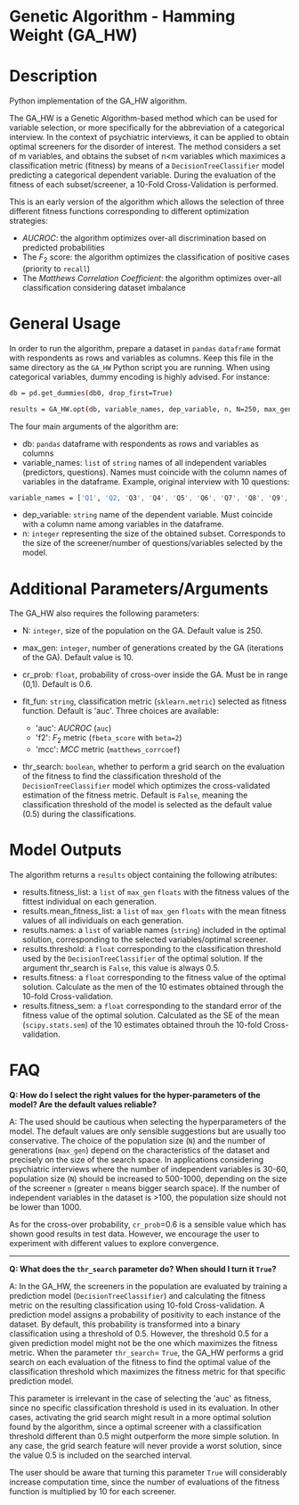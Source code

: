 # Genetic Algorithm - Hamming Weight (GA_HW)

# Description

Python implementation of the GA_HW algorithm.

The GA_HW is a Genetic Algorithm-based method which can be used for
variable selection, or more specifically for the abbreviation of a
categorical interview. In the context of psychiatric interviews, it can
be applied to obtain optimal screeners for the disorder of interest. The
method considers a set of m variables, and obtains the subset of n\<m
variables which maximices a classification metric (fitness) by means of
a `DecisionTreeClassifier` model predicting a categorical dependent
variable. During the evaluation of the fitness of each subset/screener,
a 10-Fold Cross-Validation is performed.

This is an early version of the algorithm which allows the selection of
three different fitness functions corresponding to different
optimization strategies:

- $AUCROC$: the algorithm optimizes over-all discrimination based on
  predicted probabilities
- The $F_2$ score: the algorithm optimizes the classification of
  positive cases (priority to `recall`)
- The $Matthews$ $Correlation$ $Coefficient$: the algorithm
  optimizes over-all classification considering dataset imbalance

# General Usage

In order to run the algorithm, prepare a dataset in `pandas` `dataframe`
format with respondents as rows and variables as columns. Keep this file
in the same directory as the `GA_HW` Python script you are running. When
using categorical variables, dummy encoding is highly advised. For
instance:

``` bash
db = pd.get_dummies(db0, drop_first=True)
```

``` bash
results = GA_HW.opt(db, variable_names, dep_variable, n, N=250, max_gen=10, cr_prob=0.6, fit_fun='auc', thr_search=False)
```

The four main arguments of the algorithm are:

- db: `pandas` dataframe with respondents as rows and variables as
  columns
- variable_names: `list` of `string` names of all independent variables
  (predictors, questions). Names must coincide with the column names of
  variables in the dataframe. Example, original interview with 10
  questions:

``` bash
variable_names = ['Q1', 'Q2, 'Q3', 'Q4', 'Q5', 'Q6', 'Q7', 'Q8', 'Q9', 'Q10']
```

- dep_variable: `string` name of the dependent variable. Must coincide
  with a column name among variables in the dataframe.
- n: `integer` representing the size of the obtained subset. Corresponds
  to the size of the screener/number of questions/variables selected by
  the model.

# Additional Parameters/Arguments

The GA_HW also requires the following parameters:

- N: `integer`, size of the population on the GA. Default value is 250.
- max_gen: `integer`, number of generations created by the GA
  (iterations of the GA). Default value is 10.
- cr_prob: `float`, probability of cross-over inside the GA. Must be in
  range (0,1). Default is 0.6.
- fit_fun: `string`, classification metric (`sklearn.metric`) selected as fitness function. Default is 'auc'. Three choices are available:
 	- 'auc': $AUCROC$ (`auc`)
	- 'f2': $F_2$ metric (`fbeta_score` with `beta=2`)
	- 'mcc': $MCC$ metric (`matthews_corrcoef`)

- thr_search: `boolean`, whether to perform a grid search on the
  evaluation of the fitness to find the classification threshold of the
  `DecisionTreeClassifier` model which optimizes the cross-validated
  estimation of the fitness metric. Default is `False`, meaning the
  classification threshold of the model is selected as the default value
  (0.5) during the classifications.

# Model Outputs

The algorithm returns a `results` object containing the following atributes:

- results.fitness_list: a `list` of `max_gen` `floats` with the fitness values
  of the fittest individual on each generation.
- results.mean_fitness_list: a `list` of `max_gen` `floats` with the mean
  fitness values of all individuals on each generation.
- results.names: a `list` of variable names (`string`) included in the
  optimal solution, corresponding to the selected variables/optimal
  screener.
- results.threshold: a `float` corresponding to the classification threshold used
  by the `DecisionTreeClassifier` of the optimal solution. If the
  argument thr_search is `False`, this value is always 0.5.
- results.fitness: a `float` corresponding to the fitness value of the optimal solution. Calculate as the men of the 10 estimates obtained through the 10-fold Cross-validation.
- results.fitness_sem: a `float` corresponding to the standard error of the fitness value of the optimal solution. Calculated as the SE of the mean (`scipy.stats.sem`) of the 10 estimates obtained throuh the 10-fold Cross-validation.

# FAQ

**Q: How do I select the right values for the hyper-parameters of the model? Are the default values reliable?**

A: The used should be cautious when selecting the hyperparameters of the model. The default values are only sensible suggestions but are usually too conservative. The choice of the population size (`N`) and the number of generations (`max_gen`) depend on the characteristics of the dataset and precisely on the size of the search space. In applications considering psychiatric interviews where the number of independent variables is 30-60, population size (`N`) should be increased to 500-1000, depending on the size of the screener `n` (greater `n` means bigger search space). If the number of independent variables in the dataset is >100, the population size should not be lower than 1000. 

As for the cross-over probability, `cr_prob`=0.6 is a sensible value which has shown good results in test data. However, we encourage the user to experiment with different values to explore convergence. 

------------------------------------------------------------------------

**Q: What does the `thr_search` parameter do? When should I turn it `True`?**

A: In the GA_HW, the screeners in the population are evaluated by training a prediction model (`DecisionTreeClassifier`) and calculating the fitness metric on the resulting classification using 10-fold Cross-validation. A prediction model assigns a probability of positivity to each instance of the dataset. By default, this probability is transformed into a binary classification using a threshold of 0.5. However, the threshold 0.5 for a given prediction model might not be the one which maximizes the fitness metric. When the parameter `thr_search`= `True`, the GA_HW performs a grid search on each evaluation of the fitness to find the optimal value of the classification threshold which maximizes the fitness metric for that specific prediction model. 

This parameter is irrelevant in the case of selecting the 'auc' as fitness, since no specific classification threshold is used in its evaluation. In other cases, activating the grid search might result in a more optimal solution found by the algorithm, since a optimal screener with a classification threshold different than 0.5 might outperform the more simple solution. In any case, the grid search feature will never provide a worst solution, since the value 0.5 is included on the searched interval.

The user should be aware that turning this parameter `True` will considerably increase computation time, since the number of evaluations of the fitness function is multiplied by 10 for each screener.
